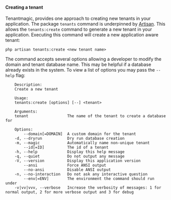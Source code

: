 #### Creating a tenant

Tenantmagic, provides one approach to creating new tenants in your application. The package ```tenants``` command is underpinned by [Artisan](https://laravel.com/docs/8.x/artisan). This allows the ```tenants:create``` command to generate a new tenant in your application. Executing this command will create a new application aware tenant:

```php artisan tenants:create <new tenant name>```

The command accepts several options allowing a developer to modify the domain and tenant database name. This may be helpful if a database already exists in the system. To view a list of options you may pass the ```--help``` flag:

```
    Description:
    Create a new tenant

    Usage:
    tenants:create [options] [--] <tenant>

    Arguments:
    tenant                 The name of the tenant to create a database for

    Options:
        --domain[=DOMAIN]  A custom domain for the tenant
    -d, --dryrun           Dry run database creation
    -m, --magic            Automatically name non-unique tenant
        --id[=ID]          The id of a tenant
    -h, --help             Display this help message
    -q, --quiet            Do not output any message
    -V, --version          Display this application version
        --ansi             Force ANSI output
        --no-ansi          Disable ANSI output
    -n, --no-interaction   Do not ask any interactive question
        --env[=ENV]        The environment the command should run under
    -v|vv|vvv, --verbose   Increase the verbosity of messages: 1 for normal output, 2 for more verbose output and 3 for debug
```

